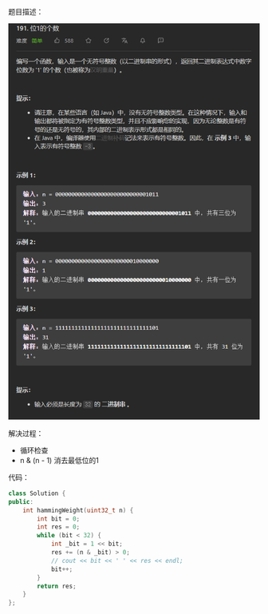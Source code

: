 题目描述：

![image](/basical/IQ/image/image45.png)

解决过程：

- 循环检查
- n & (n - 1) 消去最低位的1

代码：

```cpp
class Solution {
public:
    int hammingWeight(uint32_t n) {
        int bit = 0;
        int res = 0;
        while (bit < 32) {
            int _bit = 1 << bit;
            res += (n & _bit) > 0;
            // cout << bit << ' ' << res << endl;
            bit++;
        }
        return res;
    }
};
```